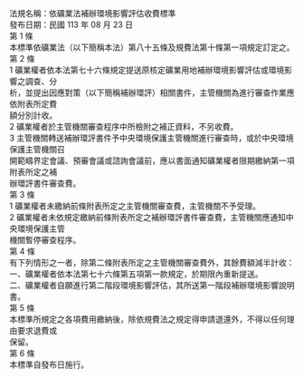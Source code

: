 法規名稱：依礦業法補辦環境影響評估收費標準  
發布日期：民國 113 年 08 月 23 日  
第 1 條  
本標準依礦業法（以下簡稱本法）第八十五條及規費法第十條第一項規定訂定之。  
第 2 條  
1 礦業權者依本法第七十六條規定提送原核定礦業用地補辦環境影響評估或環境影響之調查、分  
析，並提出因應對策（以下簡稱補辦環評）相關書件，主管機關為進行審查作業應依附表所定費  
額分別計收。  
2 礦業權者於主管機關審查程序中所檢附之補正資料，不另收費。  
3 主管機關轉送補辦環評書件予中央環境保護主管機關進行審查時，或於中央環境保護主管機關召  
開範疇界定會議、預審會議或諮詢會議前，應以書面通知礦業權者限期繳納第一項附表所定之補  
辦環評書件審查費。  
第 3 條  
1 礦業權者未繳納前條附表所定之主管機關審查費，主管機關不予受理。  
2 礦業權者未依規定繳納前條附表所定之補辦環評書件審查費，主管機關應通知中央環境保護主管  
機關暫停審查程序。  
第 4 條  
有下列情形之一者，除第二條附表所定之主管機關審查費外，其餘費額減半計收：  
一、礦業權者依本法第七十六條第五項第一款規定，於期限內重新提送。  
二、礦業權者自願進行第二階段環境影響評估，其所送第一階段補辦環境影響說明書。  
第 5 條  
本標準所規定之各項費用繳納後，除依規費法之規定得申請退還外，不得以任何理由要求退費或  
保留。  
第 6 條  
本標準自發布日施行。  


